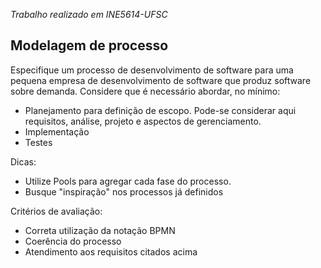 *Trabalho realizado em INE5614-UFSC*

## Modelagem de processo
Especifique um processo de desenvolvimento de software para uma pequena empresa de desenvolvimento de software que produz software sobre demanda. Considere que é necessário abordar, no mínimo:

-   Planejamento para definição de escopo. Pode-se considerar aqui requisitos, análise, projeto e aspectos de gerenciamento.
-   Implementação
-   Testes

Dicas:

-   Utilize Pools para agregar cada fase do processo.
-   Busque "inspiração" nos processos já definidos

Critérios de avaliação:

-   Correta utilização da notação BPMN
-   Coerência do processo
-   Atendimento aos requisitos citados acima
